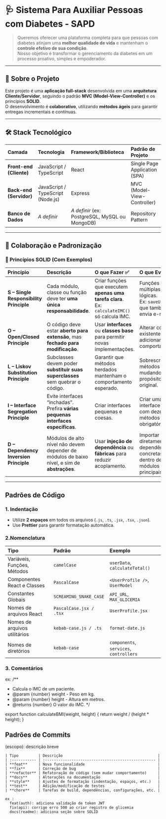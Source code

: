# 🩺 Sistema Para Auxiliar Pessoas com Diabetes - **SAPD**

> Queremos oferecer uma plataforma completa para que pessoas com diabetes atinjam uma **melhor qualidade de vida** e mantenham o **controle efetivo de sua condição**.  
> Nosso objetivo é transformar o gerenciamento da diabetes em um processo proativo, simples e empoderador.

---

## 🧠 Sobre o Projeto

Este projeto é uma **aplicação full-stack** desenvolvida em uma **arquitetura Cliente/Servidor**, seguindo o padrão **MVC (Model-View-Controller)** e os princípios **SOLID**.  
O desenvolvimento é **colaborativo**, utilizando **métodos ágeis** para garantir entregas incrementais e contínuas.

---

## 🛠️ Stack Tecnológico

| Camada | Tecnologia | Framework/Biblioteca | Padrão de Projeto |
| :--- | :--- | :--- | :--- |
| **Front-end (Cliente)** | JavaScript / TypeScript | React | Single Page Application (SPA) |
| **Back-end (Servidor)** | JavaScript / TypeScript (Node.js) | Express | MVC (Model-View-Controller) |
| **Banco de Dados** | *A definir* | *A definir* (ex: PostgreSQL, MySQL ou MongoDB) | Repository Pattern |

---

## 👥 Colaboração e Padronização

### 🧩 Princípios SOLID (Com Exemplos)

| Princípio | Descrição | O que Fazer ✅ | O que Evitar ❌ |
| :--- | :--- | :--- | :--- |
| **S – Single Responsibility Principle** | Cada módulo, classe ou função deve ter **uma única responsabilidade**. | Criar funções que executem **apenas uma tarefa clara**. <br>Ex: `calculateIMC()` só calcula IMC. | Funções com múltiplas lógicas. <br>Ex: `saveUser()` que também envia e-mail. |
| **O – Open/Closed Principle** | O código deve estar **aberto para extensão**, mas **fechado para modificação**. | Usar **interfaces** ou **classes base** para permitir novas implementações. | Alterar código existente para adicionar novo comportamento. |
| **L – Liskov Substitution Principle** | Subclasses devem poder **substituir suas superclasses** sem quebrar o código. | Garantir que métodos herdados mantenham o comportamento esperado. | Sobrescrever métodos mudando o propósito original. |
| **I – Interface Segregation Principle** | Evite interfaces “inchadas”. Prefira **várias pequenas interfaces específicas**. | Criar interfaces pequenas e coesas. | Criar uma interface única com dezenas de métodos obrigatórios. |
| **D – Dependency Inversion Principle** | Módulos de alto nível não devem depender de módulos de baixo nível, e sim de **abstrações**. | Usar **injeção de dependência** ou **fábricas** para reduzir acoplamento. | Importar diretamente dependências concretas dentro de módulos principais. |

---

## Padrões de Código

### 1. Indentação
- Utilize **2 espaços** em todos os arquivos (`.js`, `.ts`, `.jsx`, `.tsx`, `.json`).
- Use **Prettier** para garantir formatação automática.

### 2.Nomenclatura

| Tipo                          | Padrão                  | Exemplo                                 |
| :---------------------------- | :---------------------- | :-------------------------------------- |
| Variáveis, Funções, Métodos   | `camelCase`             | `userData`, `calculateTotal()`          |
| Componentes React e Classes   | `PascalCase`            | `<UserProfile />`, `UserModel`          |
| Constantes Globais            | `SCREAMING_SNAKE_CASE`  | `API_URL`, `MAX_GLICEMIA`               |
| Nomes de arquivos React       | `PascalCase.jsx / .tsx` | `UserProfile.jsx`                       |
| Nomes de arquivos utilitários | `kebab-case.js / .ts`   | `format-date.js`                        |
| Nomes de diretórios           | `kebab-case`            | `components`, `services`, `controllers` |


### 3. Comentários 
  ex: 
  /**
 * Calcula o IMC de um paciente.
 * @param {number} weight - Peso em kg.
 * @param {number} height - Altura em metros.
 * @returns {number} O valor do IMC.
 */

 export function calculateBMI(weight, height) {
  return weight / (height * height);
  }


## Padrões de Commits

  <tipo>(escopo): descrição breve

    | Tipo         | Descrição                                           |
    | :----------- | :-------------------------------------------------- |
    | **feat**     | Nova funcionalidade                                 |
    | **fix**      | Correção de bug                                     |
    | **refactor** | Refatoração de código (sem mudar comportamento)     |
    | **docs**     | Alterações na documentação                          |
    | **style**    | Ajustes de formatação (indentação, espaços, etc.)   |
    | **test**     | Adição/modificação de testes                        |
    | **chore**    | Tarefas de build, dependências, configurações, etc. |

    ex :
      feat(auth): adiciona validação de token JWT
      fix(api): corrige erro 500 ao criar registro de glicemia
      docs(readme): adiciona seção sobre SOLID

